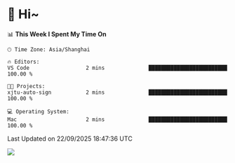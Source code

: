 # 👋 Hi~

<!--START_SECTION:waka-->
📊 **This Week I Spent My Time On** 

```text
🕑︎ Time Zone: Asia/Shanghai

🔥 Editors: 
VS Code                  2 mins              █████████████████████████   100.00 % 

🐱‍💻 Projects: 
xjtu-auto-sign           2 mins              █████████████████████████   100.00 % 

💻 Operating System: 
Mac                      2 mins              █████████████████████████   100.00 % 
```


 Last Updated on 22/09/2025 18:47:36 UTC
<!--END_SECTION:waka-->

![](https://komarev.com/ghpvc/?username=lvdongyi&label=Profile%20views&color=0e75b6&style=flat)
<!---
lvdongyi/lvdongyi is a ✨ special ✨ repository because its `README.md` (this file) appears on your GitHub profile.
You can click the Preview link to take a look at your changes.
--->
